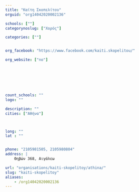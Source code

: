 ```yaml
---
title: "Καίτη Σκοπελίτου"
orguid: "org14042020002136"

schools: [""]
categorynoslug: ["Χορός"]

categories: [""]


org_facebook: "https://www.facebook.com/kaiti.skopelitou/"

org_website: ["no"]







count_schools: ""
logo: ""

description: ""
cities: ["Αθήνα"]



long: ""
lat : ""


phone: "2105981505, 2105980804"
address: |
    Θηβών 368, Αιγάλεω

url: "organisations/kaiti-skopelitoy/athina/"
slug: "kaiti-skopelitoy"
aliases:
    - /org14042020002136
---
```



